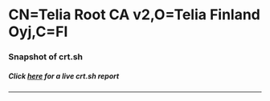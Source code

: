 # CN=Telia Root CA v2,O=Telia Finland Oyj,C=FI
### Snapshot of crt.sh
##### Click [here](https://crt.sh/?q=Serial_016D05B10DE8D1D0E3F660560A6A9B) for a live crt.sh report

---
